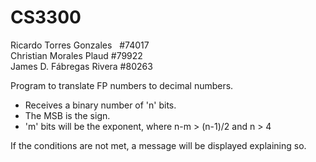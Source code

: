 # CS3300
Ricardo Torres Gonzales   #74017  
Christian Morales Plaud   #79922  
James D. Fábregas Rivera  #80263 
 
Program to translate FP numbers to decimal numbers.
 
- Receives a binary number of 'n' bits. 
- The MSB is the sign. 
- 'm' bits will be the exponent, where n-m > (n-1)/2 and n > 4 
 
If the conditions are not met, a message will be displayed explaining so. 
